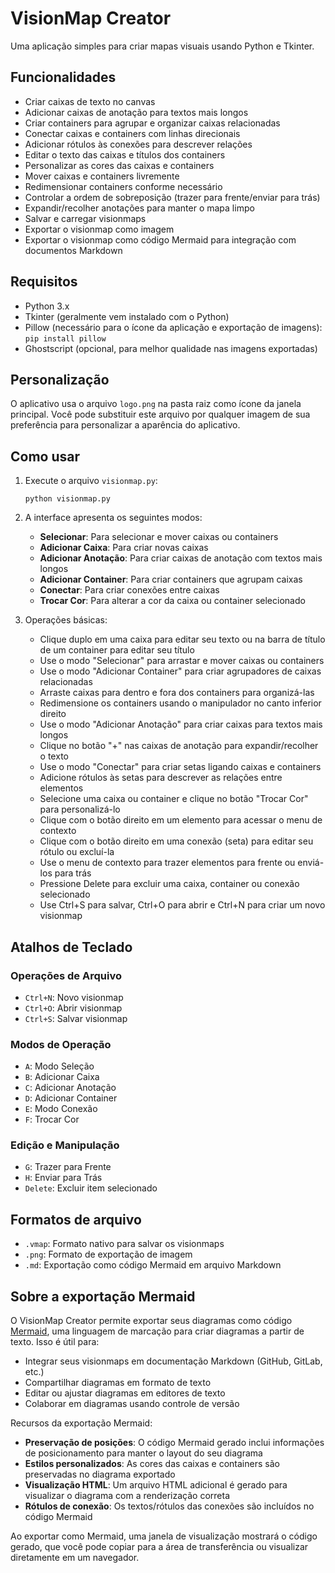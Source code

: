 # VisionMap Creator

Uma aplicação simples para criar mapas visuais usando Python e Tkinter.

## Funcionalidades

- Criar caixas de texto no canvas
- Adicionar caixas de anotação para textos mais longos
- Criar containers para agrupar e organizar caixas relacionadas
- Conectar caixas e containers com linhas direcionais
- Adicionar rótulos às conexões para descrever relações
- Editar o texto das caixas e títulos dos containers
- Personalizar as cores das caixas e containers
- Mover caixas e containers livremente
- Redimensionar containers conforme necessário
- Controlar a ordem de sobreposição (trazer para frente/enviar para trás)
- Expandir/recolher anotações para manter o mapa limpo
- Salvar e carregar visionmaps
- Exportar o visionmap como imagem
- Exportar o visionmap como código Mermaid para integração com documentos Markdown

## Requisitos

- Python 3.x
- Tkinter (geralmente vem instalado com o Python)
- Pillow (necessário para o ícone da aplicação e exportação de imagens): `pip install pillow`
- Ghostscript (opcional, para melhor qualidade nas imagens exportadas)

## Personalização

O aplicativo usa o arquivo `logo.png` na pasta raiz como ícone da janela principal. Você pode substituir este arquivo por qualquer imagem de sua preferência para personalizar a aparência do aplicativo.

## Como usar

1. Execute o arquivo `visionmap.py`:
   ```
   python visionmap.py
   ```

2. A interface apresenta os seguintes modos:
   - **Selecionar**: Para selecionar e mover caixas ou containers
   - **Adicionar Caixa**: Para criar novas caixas
   - **Adicionar Anotação**: Para criar caixas de anotação com textos mais longos
   - **Adicionar Container**: Para criar containers que agrupam caixas
   - **Conectar**: Para criar conexões entre caixas
   - **Trocar Cor**: Para alterar a cor da caixa ou container selecionado

3. Operações básicas:
   - Clique duplo em uma caixa para editar seu texto ou na barra de título de um container para editar seu título
   - Use o modo "Selecionar" para arrastar e mover caixas ou containers
   - Use o modo "Adicionar Container" para criar agrupadores de caixas relacionadas
   - Arraste caixas para dentro e fora dos containers para organizá-las
   - Redimensione os containers usando o manipulador no canto inferior direito
   - Use o modo "Adicionar Anotação" para criar caixas para textos mais longos
   - Clique no botão "+" nas caixas de anotação para expandir/recolher o texto
   - Use o modo "Conectar" para criar setas ligando caixas e containers
   - Adicione rótulos às setas para descrever as relações entre elementos
   - Selecione uma caixa ou container e clique no botão "Trocar Cor" para personalizá-lo
   - Clique com o botão direito em um elemento para acessar o menu de contexto
   - Clique com o botão direito em uma conexão (seta) para editar seu rótulo ou excluí-la
   - Use o menu de contexto para trazer elementos para frente ou enviá-los para trás
   - Pressione Delete para excluir uma caixa, container ou conexão selecionado
   - Use Ctrl+S para salvar, Ctrl+O para abrir e Ctrl+N para criar um novo visionmap

## Atalhos de Teclado

### Operações de Arquivo
- `Ctrl+N`: Novo visionmap
- `Ctrl+O`: Abrir visionmap
- `Ctrl+S`: Salvar visionmap

### Modos de Operação
- `A`: Modo Seleção
- `B`: Adicionar Caixa
- `C`: Adicionar Anotação
- `D`: Adicionar Container
- `E`: Modo Conexão
- `F`: Trocar Cor

### Edição e Manipulação
- `G`: Trazer para Frente
- `H`: Enviar para Trás
- `Delete`: Excluir item selecionado

## Formatos de arquivo

- `.vmap`: Formato nativo para salvar os visionmaps
- `.png`: Formato de exportação de imagem
- `.md`: Exportação como código Mermaid em arquivo Markdown

## Sobre a exportação Mermaid

O VisionMap Creator permite exportar seus diagramas como código [Mermaid](https://mermaid-js.github.io/), uma linguagem de marcação para criar diagramas a partir de texto. Isso é útil para:

- Integrar seus visionmaps em documentação Markdown (GitHub, GitLab, etc.)
- Compartilhar diagramas em formato de texto
- Editar ou ajustar diagramas em editores de texto
- Colaborar em diagramas usando controle de versão

Recursos da exportação Mermaid:
- **Preservação de posições**: O código Mermaid gerado inclui informações de posicionamento para manter o layout do seu diagrama
- **Estilos personalizados**: As cores das caixas e containers são preservadas no diagrama exportado
- **Visualização HTML**: Um arquivo HTML adicional é gerado para visualizar o diagrama com a renderização correta
- **Rótulos de conexão**: Os textos/rótulos das conexões são incluídos no código Mermaid

Ao exportar como Mermaid, uma janela de visualização mostrará o código gerado, que você pode copiar para a área de transferência ou visualizar diretamente em um navegador.